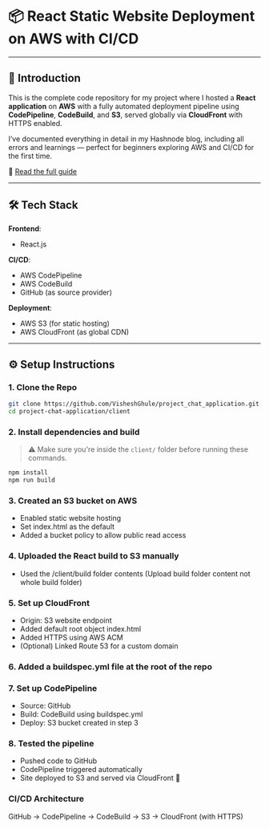 # 📦 React Static Website Deployment on AWS with CI/CD

---

## 🧠 Introduction

This is the complete code repository for my project where I hosted a **React application** on **AWS** with a fully automated deployment pipeline using **CodePipeline**, **CodeBuild**, and **S3**, served globally via **CloudFront** with HTTPS enabled.

I’ve documented everything in detail in my Hashnode blog, including all errors and learnings — perfect for beginners exploring AWS and CI/CD for the first time.

🔗 [Read the full guide](https://visheshblog.hashnode.dev/project-1-deploying-a-static-react-website-on-aws-with-cicd-s3-cloudfront-codepipeline)

---

## 🛠️ Tech Stack

**Frontend**:  
- React.js

**CI/CD**:  
- AWS CodePipeline  
- AWS CodeBuild  
- GitHub (as source provider)

**Deployment**:  
- AWS S3 (for static hosting)  
- AWS CloudFront (as global CDN)  
---



## ⚙️ Setup Instructions

### 1. Clone the Repo

```bash
git clone https://github.com/VisheshGhule/project_chat_application.git
cd project-chat-application/client
```

### 2. Install dependencies and build

> ⚠️ Make sure you're inside the `client/` folder before running these commands.

 ```bash
npm install
npm run build
```

### 3. Created an S3 bucket on AWS

- Enabled static website hosting
- Set index.html as the default
- Added a bucket policy to allow public read access

### 4. Uploaded the React build to S3 manually

- Used the /client/build folder contents (Upload build folder content not whole build folder)

### 5. Set up CloudFront

- Origin: S3 website endpoint
- Added default root object index.html
- Added HTTPS using AWS ACM
- (Optional) Linked Route 53 for a custom domain

### 6. Added a buildspec.yml file at the root of the repo

### 7. Set up CodePipeline

- Source: GitHub
- Build: CodeBuild using buildspec.yml
- Deploy: S3 bucket created in step 3

### 8. Tested the pipeline

- Pushed code to GitHub
- CodePipeline triggered automatically
- Site deployed to S3 and served via CloudFront 🚀

### CI/CD Architecture

GitHub → CodePipeline → CodeBuild → S3 → CloudFront (with HTTPS)
